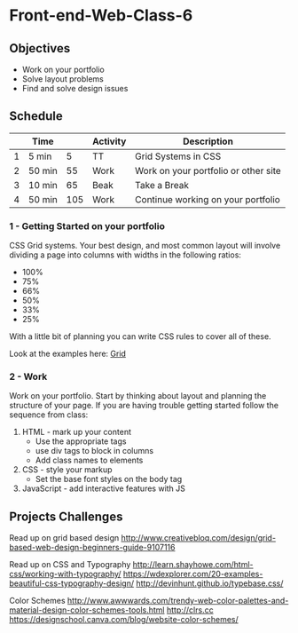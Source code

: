 # Front-end-Web-Class-6

## Objectives 

- Work on your portfolio
- Solve layout problems
- Find and solve design issues

## Schedule

|   | Time |    | Activity | Description                         |
|---|------|----|----------|-------------------------------------|
| 1 | 5 min|  5 | TT       | Grid Systems in CSS                 |
| 2 |50 min| 55 | Work     | Work on your portfolio or other site|
| 3 |10 min| 65 | Beak     | Take a Break                        |
| 4 |50 min|105 | Work     | Continue working on your portfolio  |

### 1 - Getting Started on your portfolio 

CSS Grid systems. Your best design, and most common layout will 
involve dividing a page into columns with widths in the following ratios:

- 100%
- 75%
- 66%
- 50%
- 33%
- 25%

With a little bit of planning you can write CSS rules to cover all of these.

Look at the examples here: [Grid](Grid)

### 2 - Work 

Work on your portfolio. 
Start by thinking about layout and planning the structure of your page. 
If you are having trouble getting started follow the sequence from class:

1. HTML - mark up your content
    - Use the appropriate tags
    - use div tags to block in columns
    - Add class names to elements
2. CSS - style your markup
    - Set the base font styles on the body tag
3. JavaScript - add interactive features with JS

 
## Projects Challenges 

Read up on grid based design
http://www.creativebloq.com/design/grid-based-web-design-beginners-guide-9107116

Read up on CSS and Typography
http://learn.shayhowe.com/html-css/working-with-typography/
https://wdexplorer.com/20-examples-beautiful-css-typography-design/
http://devinhunt.github.io/typebase.css/

Color Schemes
http://www.awwwards.com/trendy-web-color-palettes-and-material-design-color-schemes-tools.html
http://clrs.cc
https://designschool.canva.com/blog/website-color-schemes/






